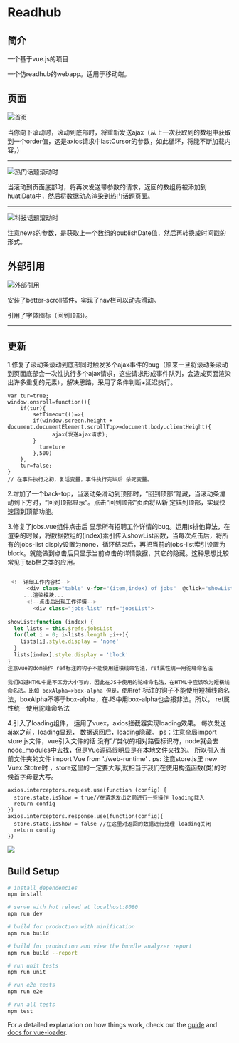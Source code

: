 # Readhub

## 简介

一个基于vue.js的项目

一个仿readhub的webapp。适用于移动端。

## 页面



![首页](http://github.com/fuchengjx/readhub/raw/master/images/index.png)

当你向下滚动时，滚动到底部时，将重新发送ajax（从上一次获取到的数组中获取到一个order值，这是axios请求中lastCursor的参数，如此循环，将能不断加载内容，）

------

![热门话题滚动时](http://github.com/fuchengjx/readhub/raw/master/images/topic-ajax.png)

当滚动到页面底部时，将再次发送带参数的请求，返回的数组将被添加到huatiData中，然后将数据动态渲染到热门话题页面。

------

![科技话题滚动时](http://github.com/fuchengjx/readhub/raw/master/images/news-ajax.png)

注意news的参数，是获取上一个数组的publishDate值，然后再转换成时间戳的形式。



## 外部引用

![外部引用](http://github.com/fuchengjx/readhub/raw/master/images/main.png)

安装了better-scroll插件，实现了nav栏可以动态滑动。

引用了字体图标（回到顶部）。

---------

## 更新

1.修复了滚动条滚动到底部同时触发多个ajax事件的bug（原来一旦将滚动条滚动到页面底部会一次性执行多个ajax请求，这些请求形成事件队列，会造成页面渲染出许多重复的元素），解决思路，采用了条件判断+延迟执行。

```
var tur=true;
window.onsroll=function(){
    if(tur){
        setTimeout(()=>{
        if(window.screen.height + document.documentElement.scrollTop>=document.body.clientHeight){
              ajax(发送ajax请求);
        }
          tur=ture
        },500)
    },
    tur=false;
}
// 在事件执行之初，复活变量，事件执行完毕后 杀死变量。
```

2.增加了一个back-top，当滚动条滑动到顶部时，“回到顶部”隐藏，当滚动条滑动到下方时，“回到顶部显示”。点击“回到顶部”页面将从新 定锚到顶部，实现快速回到顶部功能。

3.修复了jobs.vue组件点击后 显示所有招聘工作详情的bug。运用js排他算法，在渲染的时候，将数据数组的(index)索引传入showList函数，当每次点击后，将所有的jobs-list disply设置为none，循环结束后，再把当前的jobs-list索引设置为block。就能做到点击后只显示当前点击的详情数据，其它的隐藏。这种思想比较常见于tab栏之类的应用。

```js

 <!--详细工作内容栏-->
      <div class="table" v-for="(item,index) of jobs"  @click="showList(index)">
     ...渲染模块...
      <!--点击后出现工作详情-->
        <div class="jobs-list" ref="jobsList">
     
showList:function (index) {
  let lists = this.$refs.jobsList
  for(let i = 0; i<lists.length ;i++){
    lists[i].style.display = 'none'
  }
  lists[index].style.display = 'block'
}
注意vue的dom操作 ref标注的钩子不能使用短横线命名法，ref属性统一用驼峰命名法
```

`我们知道HTML中是不区分大小写的，因此在JS中使用的驼峰命名法，在HTML中应该改为短横线命名法。比如
 boxAlpha=>box-alpha
 但是，使用`ref`标注的钩子不能使用短横线命名法，boxAlpha不等于box-alpha，在JS中用box-alpha也会报非法。所以，
 ref属性统一使用驼峰命名法

4.引入了loading组件， 运用了vuex，axios拦截器实现loading效果。 每次发送ajax之前，loading显现， 数据返回后，loading隐藏。 ps：注意全局import store.js文件，vue引入文件的话 没有’./‘类似的相对路径标识符，node就会去node_modules中去找，但是Vue源码很明显是在本地文件夹找的。 所以引入当前文件夹的文件 import Vue from './web-runtime' .    ps: 注意store.js里 new Vuex.Stotre时 ，store这里的一定要大写,就相当于我们在使用构造函数(类)的时候首字母要大写。

```
axios.interceptors.request.use(function (config) {
  store.state.isShow = true//在请求发出之前进行一些操作 loading载入
  return config
})
axios.interceptors.response.use(function(config){
  store.state.isShow = false //在这里对返回的数据进行处理 loading关闭
  return config
})
```

![](http://github.com/fuchengjx/readhub/raw/master/images/loading.png)

## Build Setup

``` bash
# install dependencies
npm install

# serve with hot reload at localhost:8080
npm run dev

# build for production with minification
npm run build

# build for production and view the bundle analyzer report
npm run build --report

# run unit tests
npm run unit

# run e2e tests
npm run e2e

# run all tests
npm test
```

For a detailed explanation on how things work, check out the [guide](http://vuejs-templates.github.io/webpack/) and [docs for vue-loader](http://vuejs.github.io/vue-loader).
